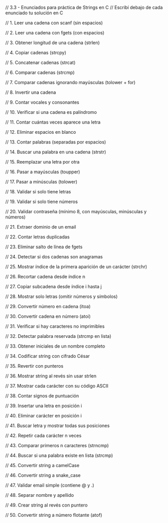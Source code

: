 // 3.3 - Enunciados para práctica de Strings en C
// Escribí debajo de cada enunciado tu solución en C

// 1. Leer una cadena con scanf (sin espacios)

// 2. Leer una cadena con fgets (con espacios)

// 3. Obtener longitud de una cadena (strlen)

// 4. Copiar cadenas (strcpy)

// 5. Concatenar cadenas (strcat)

// 6. Comparar cadenas (strcmp)

// 7. Comparar cadenas ignorando mayúsculas (tolower + for)

// 8. Invertir una cadena

// 9. Contar vocales y consonantes

// 10. Verificar si una cadena es palíndromo

// 11. Contar cuántas veces aparece una letra

// 12. Eliminar espacios en blanco

// 13. Contar palabras (separadas por espacios)

// 14. Buscar una palabra en una cadena (strstr)

// 15. Reemplazar una letra por otra

// 16. Pasar a mayúsculas (toupper)

// 17. Pasar a minúsculas (tolower)

// 18. Validar si solo tiene letras

// 19. Validar si solo tiene números

// 20. Validar contraseña (mínimo 8, con mayúsculas, minúsculas y números)

// 21. Extraer dominio de un email

// 22. Contar letras duplicadas

// 23. Eliminar salto de línea de fgets

// 24. Detectar si dos cadenas son anagramas

// 25. Mostrar índice de la primera aparición de un carácter (strchr)

// 26. Recortar cadena desde índice n

// 27. Copiar subcadena desde índice i hasta j

// 28. Mostrar solo letras (omitir números y símbolos)

// 29. Convertir número en cadena (itoa)

// 30. Convertir cadena en número (atoi)

// 31. Verificar si hay caracteres no imprimibles

// 32. Detectar palabra reservada (strcmp en lista)

// 33. Obtener iniciales de un nombre completo

// 34. Codificar string con cifrado César

// 35. Revertir con punteros

// 36. Mostrar string al revés sin usar strlen

// 37. Mostrar cada carácter con su código ASCII

// 38. Contar signos de puntuación

// 39. Insertar una letra en posición i

// 40. Eliminar carácter en posición i

// 41. Buscar letra y mostrar todas sus posiciones

// 42. Repetir cada carácter n veces

// 43. Comparar primeros n caracteres (strncmp)

// 44. Buscar si una palabra existe en lista (strcmp)

// 45. Convertir string a camelCase

// 46. Convertir string a snake_case

// 47. Validar email simple (contiene @ y .)

// 48. Separar nombre y apellido

// 49. Crear string al revés con puntero

// 50. Convertir string a número flotante (atof)
